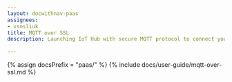```yaml
---
layout: docwithnav-paas
assignees:
- vsosliuk
title: MQTT over SSL
description: Launching IoT Hub with secure MQTT protocol to connect your IoT devices and projects.

---
```


{% assign docsPrefix = "paas/" %}
{% include docs/user-guide/mqtt-over-ssl.md %}